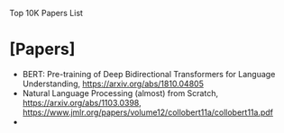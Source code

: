 Top 10K Papers List

# [Papers]
+ BERT: Pre-training of Deep Bidirectional Transformers for Language Understanding, https://arxiv.org/abs/1810.04805
+ Natural Language Processing (almost) from Scratch, https://arxiv.org/abs/1103.0398, https://www.jmlr.org/papers/volume12/collobert11a/collobert11a.pdf
+ 
